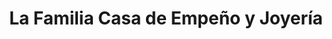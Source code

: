 ---
title: "La Familia Casa de Empeño y Joyería"
url: /humacao/la-familia-casa-de-empeno-y-joyeria/
shop: pawnbroker
---